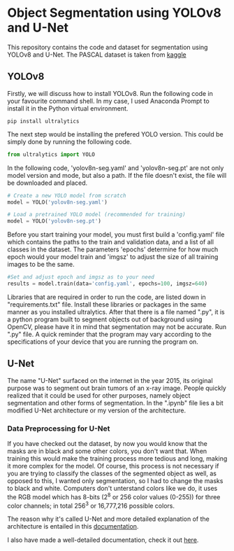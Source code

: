 # Object Segmentation using YOLOv8 and U-Net

This repository contains the code and dataset for segmentation using YOLOv8 and U-Net. The PASCAL dataset is taken from [kaggle](https://www.kaggle.com/datasets/gopalbhattrai/pascal-voc-2012-dataset)

## YOLOv8

Firstly, we will discuss how to install YOLOv8. Run the following code in your favourite command shell. In my case, I used Anaconda Prompt to install it in the Python virtual environment. 

```shell
pip install ultralytics
```

The next step would be installing the prefered YOLO version. This could be simply done by running the following code.

```py
from ultralytics import YOLO
```

In the following code, 'yolov8n-seg.yaml' and 'yolov8n-seg.pt' are not only model version and mode, but also a path. If the file doesn't exist, the file will be downloaded and placed. 

```py
# Create a new YOLO model from scratch
model = YOLO('yolov8n-seg.yaml')

# Load a pretrained YOLO model (recommended for training)
model = YOLO('yolov8n-seg.pt')
```

Before you start training your model, you must first build a 'config.yaml' file which contains the paths to the train and validation data, and a list of all classes in the dataset. The parameters 'epochs' determine for how much epoch would your model train and 'imgsz' to adjust the size of all training images to be the same.

```py
#Set and adjust epoch and imgsz as to your need
results = model.train(data='config.yaml', epochs=100, imgsz=640)
```

Libraries that are required in order to run the code, are listed down in "requirements.txt" file. Install these libraries or packages in the same manner as you installed ultralytics. After that there is a file named ".py", it is a python program built to segment objects out of background using OpenCV, please have it in mind that segmentation may not be accurate. Run ".py" file. A quick reminder that the program may vary according to the specifications of your device that you are running the program on. 

## U-Net

The name "U-Net" surfaced on the internet in the year 2015, its original purpose was to segment out brain tumors of an x-ray image. People quickly realized that it could be used for other purposes, namely object segmentation and other forms of segmentation. In the ".ipynb" file lies a bit modified U-Net architecture or my version of the architecture. 

### Data Preprocessing for U-Net

If you have checked out the dataset, by now you would know that the masks are in black and some other colors, you don't want that. When training this would make the training process more tedious and long, making it more complex for the model. Of course, this process is not necessary if you are trying to classify the classes of the segmented object as well, as opposed to this, I wanted only segmentation, so I had to change the masks to black and white. Computers don't unterstand colors like we do, it uses the RGB model which has 8-bits (2<sup>8</sup> or 256 color values (0-255)) for three color channels; in total 256<sup>3</sup> or 16,777,216 possible colors.



The reason why it's called U-Net and more detailed explanation of the architecture is entailed in this [documentation](https://obj-seg-doc-e3wipu72g6lsyt3rvkxp2g.streamlit.app/).

I also have made a well-detailed documentation, check it out [here](https://obj-seg-doc-e3wipu72g6lsyt3rvkxp2g.streamlit.app/).


